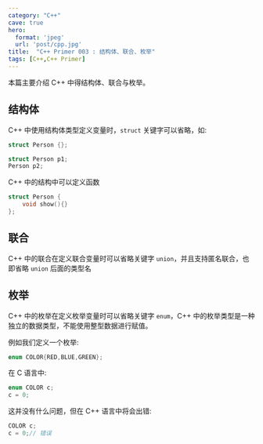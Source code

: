```yaml
---
category: "C++"
cave: true
hero:
  format: 'jpeg'
  url: 'post/cpp.jpg'
title:  "C++ Primer 003 : 结构体、联合、枚举"
tags: [C++,C++ Primer]
---
```

本篇主要介绍 C++ 中得结构体、联合与枚举。

## 结构体

C++ 中使用结构体类型定义变量时，`struct` 关键字可以省略，如:

```cpp
struct Person {};

struct Person p1;
Person p2;
```

C++ 中的结构中可以定义函数

```cpp
struct Person {
	void show(){}
};
```


## 联合

C++ 中的联合在定义联合变量时可以省略关键字 `union`，并且支持匿名联合，也即省略 `union` 后面的类型名

## 枚举

C++ 中的枚举在定义枚举变量时可以省略关键字 `enum`，C++ 中的枚举类型是一种独立的数据类型，不能使用整型数据进行赋值。

例如我们定义一个枚举:

```cpp
enum COLOR{RED,BLUE,GREEN};
```


在 C 语言中:
```cpp
enum COLOR c;
c = 0;
```

这并没有什么问题，但在 C++ 语言中将会出错:
```cpp
COLOR c;
c = 0;// 错误
```




